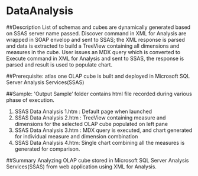 # DataAnalysis

##Description
List of schemas and cubes are dynamically generated based on SSAS server name passed. Discover command in XML for Analysis are wrapped in SOAP envelop and sent to SSAS; the XML response is parsed and data is extracted to build a TreeView containing all dimensions and measures in the cube.
User issues an MDX query which is converted to Execute command in XML for Analysis and sent to SSAS, the response is parsed and result is used to populate chart. 

##Prerequisite:
atlas one OLAP cube is built and deployed in Microsoft SQL Server Analysis Services(SSAS)

##Sample:
'Output Sample’ folder contains html file recorded during various phase of execution.
1. SSAS Data Analysis 1.htm : Default page when launched
2. SSAS Data Analysis 2.htm : TreeView containing measure and dimensions for the selected OLAP cube populated on left pane
3. SSAS Data Analysis 3.htm : MDX query is executed, and chart generated for individual measure and dimension combination
4. SSAS Data Analysis 4.htm: Single chart combining all the measures is generated for comparison. 



##Summary
Analyzing OLAP cube stored in Microsoft SQL Server Analysis Services(SSAS) from web application using XML for Analysis. 
